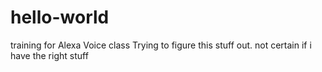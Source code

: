 # hello-world
training for Alexa Voice class
Trying to figure this stuff out.
not certain if i have the right stuff
